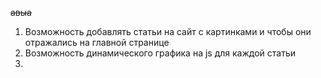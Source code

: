 ~~авыа~~
1) Возможность добавлять статьи на сайт с картинками и чтобы они отражались на главной странице
2) Возможность динамического графика на js для каждой статьи
3) 